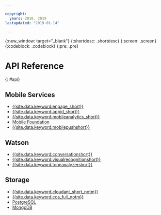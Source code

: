 ```yaml
---

copyright:
  years: 2018, 2019
lastupdated: "2019-01-14"

---
```

{:new_window: target="_blank"}
{:shortdesc: .shortdesc}
{:screen: .screen}
{:codeblock: .codeblock}
{:pre: .pre}

# API Reference
{: #api}

## Mobile Services
- [{{site.data.keyword.engage_short}}](/docs/services/app-launch/index.html)
- [{{site.data.keyword.appid_short}}](/docs/services/appid/index.html)
- [{{site.data.keyword.mobileanalytics_short}}](/docs/services/mobileanalytics/index.html)
- [Mobile Foundation](/docs/services/mobilefoundation/index.html)
- [{{site.data.keyword.mobilepushshort}}](/docs/services/mobilepush/index.html)

## Watson
- [{{site.data.keyword.conversationshort}}](https://www.ibm.com/watson/developercloud/conversation/api/v1/)
- [{{site.data.keyword.visualrecognitionshort}}](https://www.ibm.com/watson/developercloud/visual-recognition/api/v3/)
- [{{site.data.keyword.toneanalyzershort}}](https://www.ibm.com/watson/developercloud/tone-analyzer/api/v3/)

## Storage
- [{{site.data.keyword.cloudant_short_notm}}](/docs/services/Cloudant/getting-started.html#api-reference-overview)
- [{{site.data.keyword.cos_full_notm}}](/docs/services/ObjectStorage/index.html)
- [PostgreSQL](/docs/services/ComposeForPostgreSQL/index.html)
- [MongoDB](/docs/services/ComposeForMongoDB/index.html)
